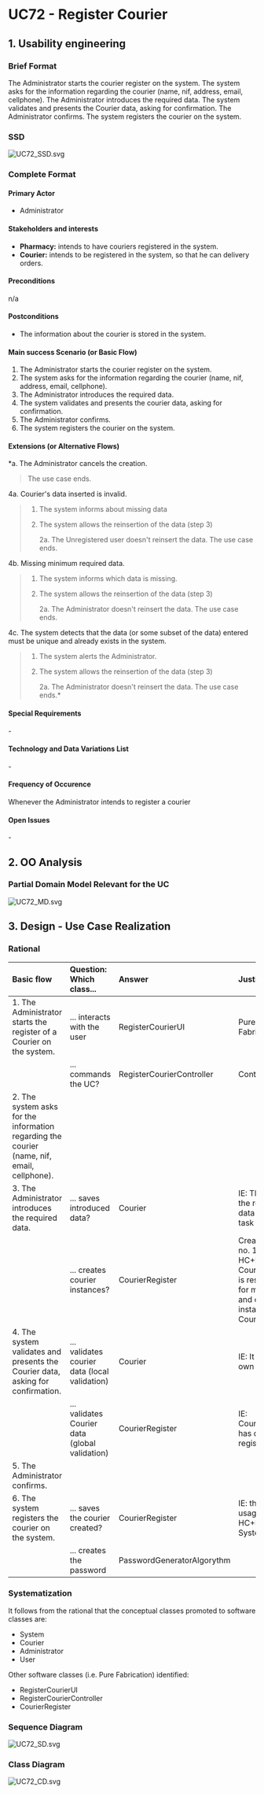# UC72 - Register Courier

## 1. Usability engineering

### Brief Format

The Administrator starts the courier register on the system. The system asks for the information regarding the courier (name, nif, address, email, cellphone). The Administrator introduces the required data. The system validates and presents the Courier data, asking for confirmation. The Administrator confirms. The system registers the courier on the system.

### SSD
![UC72_SSD.svg](UC72_SSD.svg)


### Complete Format

#### Primary Actor
* Administrator


#### Stakeholders and interests
* **Pharmacy:**  intends to have couriers registered in the system.
* **Courier:** intends to be registered in the system, so that he can delivery orders.


#### Preconditions
n/a

#### Postconditions
* The information about the courier is stored in the system.

#### Main success Scenario (or Basic Flow)

1. The Administrator starts the courier register on the system.
2. The system asks for the information regarding the courier (name, nif, address, email, cellphone).
3. The Administrator introduces the required data.
4. The system validates and presents the courier data, asking for confirmation.
5. The Administrator confirms.
6. The system registers the courier on the system.

#### Extensions (or Alternative Flows)

*a. The Administrator cancels the creation.

> The use case ends.

4a. Courier's data inserted is invalid.
>	1. The system informs about missing data
>	2. The system allows the reinsertion of the data (step 3)
>
>	    2a. The Unregistered user doesn't reinsert the data. The use case ends.

4b. Missing minimum required data.
>	1. The system informs which data is missing.
>	2. The system allows the reinsertion of the data (step 3)
>
>	    2a. The Administrator doesn't reinsert the data. The use case ends.

4c. The system detects that the data (or some subset of the data) entered must be unique and already exists in the system.
>	1. The system alerts the Administrator.
>	2. The system allows the reinsertion of the data (step 3)
>
>	    2a. The Administrator doesn't reinsert the data. The use case ends.*


#### Special Requirements
\-

#### Technology and Data Variations List
\-

#### Frequency of Occurence
Whenever the Administrator intends to register a courier

#### Open Issues
\-

## 2. OO Analysis

### Partial Domain Model Relevant for the UC

![UC72_MD.svg](UC72_MD.svg)


## 3. Design - Use Case Realization

### Rational

| Basic flow | Question: Which class... | Answer | Justification |
|:--------------  |:---------------------- |:----------|:---------------------------- |
|1. The Administrator starts the register of a Courier on the system.|... interacts with the user| RegisterCourierUI |Pure Fabrication|
| |... commands the UC?| RegisterCourierController |Controller|
|2. The system asks for the information regarding the courier (name, nif, email, cellphone).||||
|3. The Administrator introduces the required data. |... saves introduced data?| Courier |IE: They have the required data to do the task|
| |... creates courier instances?|CourierRegister|Creator(rule no. 1) & HC+LC. CourierRegister is responsible for managing and creating instances of Courier|
|4. The system validates and presents the Courier data, asking for confirmation.|... validates courier data (local validation)|Courier|IE: It has its own data|
| |... validates Courier data (global validation)|CourierRegister|IE: CourierRegister has couriers registered|
|5. The Administrator confirms. ||||
|6.  The system registers the courier on the system.|... saves the courier created?| CourierRegister |IE: through the usage of HC+LC on the System|
| |... creates the password|PasswordGeneratorAlgorythm|    |



### Systematization ##

 It follows from the rational that the conceptual classes promoted to software classes are:

 * System
 * Courier
 * Administrator
 * User

Other software classes (i.e. Pure Fabrication) identified:  

 * RegisterCourierUI  
 * RegisterCourierController
 * CourierRegister


###	Sequence Diagram

![UC72_SD.svg](UC72_SD.svg)



###	Class Diagram

![UC72_CD.svg](UC72_CD.svg)
